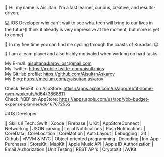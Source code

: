 👋 Hi, my name is Aisultan. I'm a fast learner, curious, creative, and results-driven. 

💻 iOS Developer who can't wait to see what tech will bring to our lives in the future(I think it already is very impressive at the moment, but more is yet to come)

🚵 In my free time you can find me cycling through the coasts of Kusadasi 😉

💪 I am a team player and also highly motivated when working on hard tasks

My E-mail: aisultanaskarov.ios@gmail.com                                                                                                                                                                                                     
My Twitter: https://mobile.twitter.com/aisultanios                                                                                                                                                                                           
My GitHub profile: https://github.com/AisultanAskarov                                                                                                                                                                                        
My Blog: https://medium.com/@aisultan.askarov

Check 'RebFit' on AppStore: https://apps.apple.com/us/app/rebfit-home-gym-workouts/id6443868811                                                                                                                                              
Check 'YBB' on AppStore: https://apps.apple.com/us/app/ybb-budget-expense-planner/id6467672552

#iOS Developer

🧠 Skills & Tech:
Swift | Xcode | Firebase | UIKit | AppStoreConnect | Networking | JSON parsing | Local Notifications | Push Notifications | CoreData | CoreLocation | CoreMotion | Auto Layout | Debugging | Git | Github | MVVM & MVC | Object-oriented programming | Decoding | Inn-App Purchases | StoreKit | MapKit | Apple Music API | Apple ID Authorization | Email Authorization | Unit Testing | REST API's | CryptoKit | AVKit
